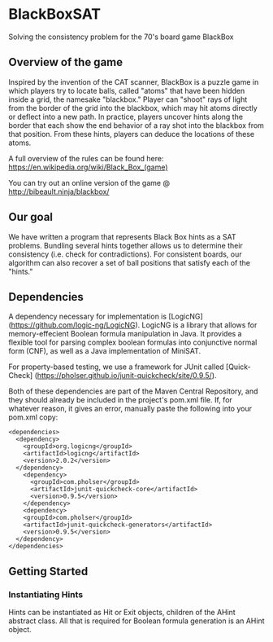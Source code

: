 # BlackBoxSAT
Solving the consistency problem for the 70's board game BlackBox

## Overview of the game
Inspired by the invention of the CAT scanner, BlackBox is a puzzle game in which players try to locate balls, called "atoms" that have been hidden inside a grid, the namesake "blackbox." Player can "shoot" rays of light from the border of the grid into the blackbox, which may hit atoms directly or deflect into a new path. In practice, players uncover hints along the border that each show the end behavior of a ray shot into the blackbox from that position. From these hints, players can deduce the locations of these atoms.  

A full overview of the rules can be found here: https://en.wikipedia.org/wiki/Black_Box_(game)

You can try out an online version of the game @ http://bibeault.ninja/blackbox/ 

## Our goal
We have written a program that represents Black Box hints as a SAT problems. Bundling several hints together allows us to determine their consistency (i.e. check for contradictions). For consistent boards, our algorithm can also recover a set of ball positions that satisfy each of the "hints."

## Dependencies
A dependency necessary for implementation is [LogicNG] (https://github.com/logic-ng/LogicNG). LogicNG is a library that allows for memory-effecient Boolean formula manipulation in Java. It provides a flexible tool for parsing complex boolean formulas into conjunctive normal form (CNF), as well as a Java implementation of MiniSAT.  

For property-based testing, we use a framework for JUnit called [Quick-Check] (https://pholser.github.io/junit-quickcheck/site/0.9.5/).

Both of these dependencies are part of the Maven Central Repository, and they should already be included in the project's pom.xml file. If, for whatever reason, it gives an error, manually paste the following into your pom.xml copy: 

```
<dependencies>
  <dependency>
    <groupId>org.logicng</groupId>
    <artifactId>logicng</artifactId>
    <version>2.0.2</version>
  </dependency>
	<dependency>
	  <groupId>com.pholser</groupId>
	  <artifactId>junit-quickcheck-core</artifactId>
	  <version>0.9.5</version>
	</dependency>
	<dependency>
    <groupId>com.pholser</groupId>
    <artifactId>junit-quickcheck-generators</artifactId>
    <version>0.9.5</version>
  </dependency>
</dependencies>
```

## Getting Started

### Instantiating Hints
Hints can be instantiated as Hit or Exit objects, children of the AHint abstract class. All that is required for Boolean formula generation is an AHint object. 


